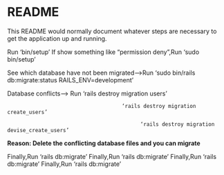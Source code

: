# README

This README would normally document whatever steps are necessary to get the
application up and running.

Run ‘bin/setup’ If  show something like “permission deny”,Run ‘sudo bin/setup’ 

See which database have not been migrated—>Run ‘sudo bin/rails db:migrate:status RAILS_ENV=development’

Database conflicts—> Run ‘rails destroy migration users’

                                         ‘rails destroy migration create_users’

                                               ‘rails destroy migration devise_create_users’

**Reason: Delete the conflicting database files and you can migrate**

Finally,Run ‘rails db:migrate’
Finally,Run ‘rails db:migrate’
Finally,Run ‘rails db:migrate’
Finally,Run ‘rails db:migrate’
